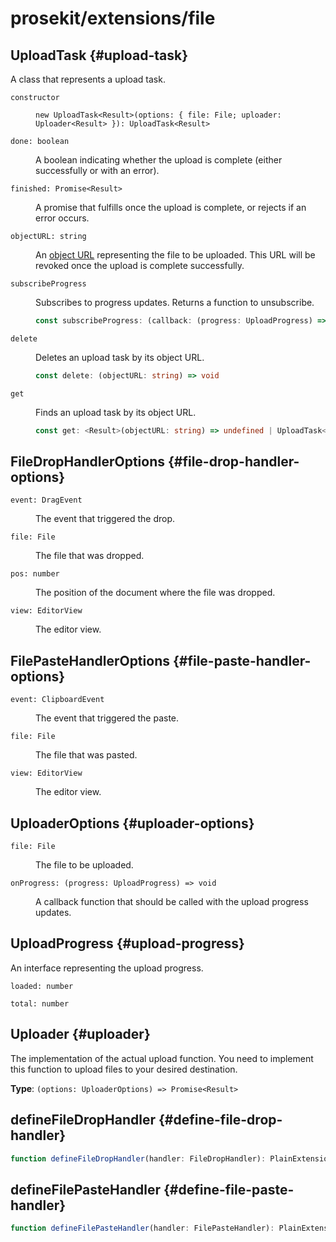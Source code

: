 # prosekit/extensions/file

## UploadTask {#upload-task}

A class that represents a upload task.

<dl>

<dt>

`constructor`

</dt>

<dd>

```
new UploadTask<Result>(options: { file: File; uploader: Uploader<Result> }): UploadTask<Result>
```

</dd>

<dt>

`done: boolean`

</dt>

<dd>

A boolean indicating whether the upload is complete (either successfully or with an error).

</dd>

<dt>

`finished: Promise<Result>`

</dt>

<dd>

A promise that fulfills once the upload is complete, or rejects if an error occurs.

</dd>

<dt>

`objectURL: string`

</dt>

<dd>

An [object URL](https://developer.mozilla.org/en-US/docs/Web/API/URL/createObjectURL)
representing the file to be uploaded. This URL will be revoked once the
upload is complete successfully.

</dd>

<dt>

`subscribeProgress`

</dt>

<dd>

Subscribes to progress updates. Returns a function to unsubscribe.

```ts
const subscribeProgress: (callback: (progress: UploadProgress) => void) => VoidFunction
```

</dd>

<dt>

`delete`

</dt>

<dd>

Deletes an upload task by its object URL.

```ts
const delete: (objectURL: string) => void
```

</dd>

<dt>

`get`

</dt>

<dd>

Finds an upload task by its object URL.

```ts
const get: <Result>(objectURL: string) => undefined | UploadTask<Result>
```

</dd>

</dl>

## FileDropHandlerOptions {#file-drop-handler-options}

<dl>

<dt>

`event: DragEvent`

</dt>

<dd>

The event that triggered the drop.

</dd>

<dt>

`file: File`

</dt>

<dd>

The file that was dropped.

</dd>

<dt>

`pos: number`

</dt>

<dd>

The position of the document where the file was dropped.

</dd>

<dt>

`view: EditorView`

</dt>

<dd>

The editor view.

</dd>

</dl>

## FilePasteHandlerOptions {#file-paste-handler-options}

<dl>

<dt>

`event: ClipboardEvent`

</dt>

<dd>

The event that triggered the paste.

</dd>

<dt>

`file: File`

</dt>

<dd>

The file that was pasted.

</dd>

<dt>

`view: EditorView`

</dt>

<dd>

The editor view.

</dd>

</dl>

## UploaderOptions {#uploader-options}

<dl>

<dt>

`file: File`

</dt>

<dd>

The file to be uploaded.

</dd>

<dt>

`onProgress: (progress: UploadProgress) => void`

</dt>

<dd>

A callback function that should be called with the upload progress updates.

</dd>

</dl>

## UploadProgress {#upload-progress}

An interface representing the upload progress.

<dl>

<dt>

`loaded: number`

</dt>

<dd>

</dd>

<dt>

`total: number`

</dt>

<dd>

</dd>

</dl>

## Uploader {#uploader}

The implementation of the actual upload function. You need to implement this
function to upload files to your desired destination.

**Type**: `(options: UploaderOptions) => Promise<Result>`

## defineFileDropHandler {#define-file-drop-handler}

```ts
function defineFileDropHandler(handler: FileDropHandler): PlainExtension
```

## defineFilePasteHandler {#define-file-paste-handler}

```ts
function defineFilePasteHandler(handler: FilePasteHandler): PlainExtension
```
